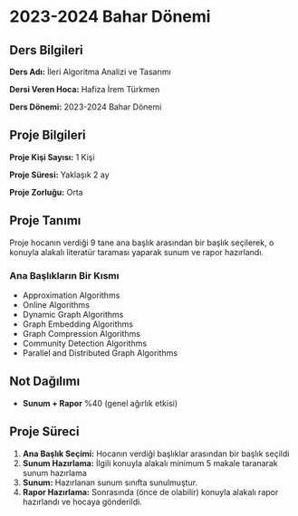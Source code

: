 # 2023-2024 Bahar Dönemi

## Ders Bilgileri
**Ders Adı:** İleri Algoritma Analizi ve Tasarımı

**Dersi Veren Hoca:** Hafiza İrem Türkmen 

**Ders Dönemi:** 2023-2024 Bahar Dönemi  

## Proje Bilgileri
**Proje Kişi Sayısı:** 1 Kişi

**Proje Süresi:** Yaklaşık 2 ay

**Proje Zorluğu:** Orta

## Proje Tanımı
Proje hocanın verdiği 9 tane ana başlık arasından bir başlık seçilerek, o konuyla alakalı literatür taraması yaparak sunum ve rapor hazırlandı.
### Ana Başlıkların Bir Kısmı
- Approximation Algorithms
- Online Algorithms 
- Dynamic Graph Algorithms 
- Graph Embedding Algorithms 
- Graph Compression Algorithms
- Community Detection Algorithms
- Parallel and Distributed Graph Algorithms 

## Not Dağılımı
* **Sunum + Rapor** %40 (genel ağırlık etkisi)

## Proje Süreci
1. **Ana Başlık Seçimi:** Hocanın verdiği başlıklar arasından bir başlık seçildi
1. **Sunum Hazırlama:** İlgili konuyla alakalı minimum 5 makale taranarak sunum hazırlama
1. **Sunum:** Hazırlanan sunum sınıfta sunulmuştur.
1. **Rapor Hazırlama:** Sonrasında (önce de olabilir) konuyla alakalı rapor hazırlandı ve hocaya gönderildi.
